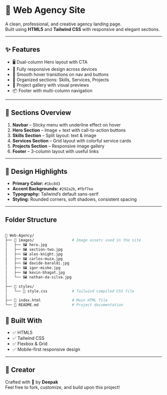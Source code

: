 # 💼 Web Agency Site

A clean, professional, and creative agency landing page.  
Built using **HTML5** and **Tailwind CSS** with responsive and elegant sections.

---

## ✨ Features

- 🖥️ Dual-column Hero layout with CTA
- 📱 Fully responsive design across devices
- 🌈 Smooth hover transitions on nav and buttons
- 🧠 Organized sections: Skills, Services, Projects
- 🎯 Project gallery with visual previews
- 📦 Footer with multi-column navigation

---

## 📌 Sections Overview

1. **Navbar** – Sticky menu with underline effect on hover  
2. **Hero Section** – Image + text with call-to-action buttons  
3. **Skills Section** – Split layout: text & image  
4. **Services Section** – Grid layout with colorful service cards  
5. **Projects Section** – Responsive image gallery  
6. **Footer** – 3-column layout with useful links

---

## 🎨 Design Highlights

- **Primary Color:** `#1bc8d3`
- **Accent Backgrounds:** `#292a2b`, `#fbf7ee`
- **Typography:** Tailwind’s default sans-serif
- **Styling:** Rounded corners, soft shadows, consistent spacing

---

## Folder Structure

```bash 

📁 Web-Agency/
├── 📁 images/                 # Image assets used in the site
│   ├── 🖼️ hero.jpg
│   ├── 🖼️ section-two.jpg
│   ├── 🖼️ alex-knight.jpg
│   ├── 🖼️ carlos-muza.jpg
│   ├── 🖼️ davide-baraldi.jpg
│   ├── 🖼️ igor-miske.jpg
│   ├── 🖼️ kevin-bhagat.jpg
│   └── 🖼️ nathan-da-silva.jpg
│
├── 📁 styles/
│   └── 🎨 style.css           # Tailwind compiled CSS file
│
├── 📄 index.html              # Main HTML file
└── 📄 README.md               # Project documentation
```

## 🧱 Built With

- ✅ HTML5  
- ✅ Tailwind CSS  
- ✅ Flexbox & Grid  
- ✅ Mobile-first responsive design

---

## 🙌 Creator

Crafted with 💙 by **Deepak**  
Feel free to fork, customize, and build upon this project!


